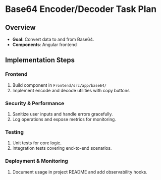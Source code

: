 # Base64 Encoder/Decoder Task Plan
## Overview
- **Goal**: Convert data to and from Base64.
- **Components**: Angular frontend

## Implementation Steps
### Frontend
1. Build component in `Frontend/src/app/base64/`
1. Implement encode and decode utilities with copy buttons

### Security & Performance
1. Sanitize user inputs and handle errors gracefully.
2. Log operations and expose metrics for monitoring.

### Testing
1. Unit tests for core logic.
2. Integration tests covering end-to-end scenarios.

### Deployment & Monitoring
1. Document usage in project README and add observability hooks.
